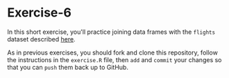# Exercise-6
In this short exercise, you'll practice joining data frames with the `flights` dataset described [here](https://cran.rstudio.com/web/packages/dplyr/vignettes/introduction.html).

As in previous exercises, you should fork and clone this repository, follow the instructions in the `exercise.R` file, then `add` and `commit` your changes so that you can `push` them back up to GitHub.
